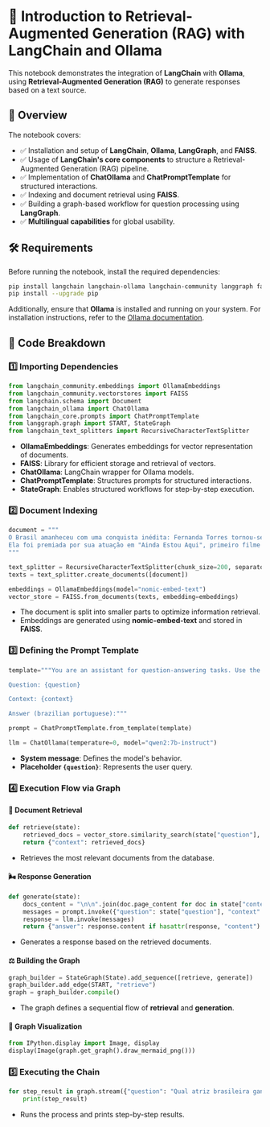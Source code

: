 # 🚀 Introduction to Retrieval-Augmented Generation (RAG) with LangChain and Ollama

This notebook demonstrates the integration of **LangChain** with **Ollama**, using **Retrieval-Augmented Generation (RAG)** to generate responses based on a text source.

## 📜 Overview

The notebook covers:
- ✅ Installation and setup of **LangChain**, **Ollama**, **LangGraph**, and **FAISS**.
- ✅ Usage of **LangChain's core components** to structure a Retrieval-Augmented Generation (RAG) pipeline.
- ✅ Implementation of **ChatOllama** and **ChatPromptTemplate** for structured interactions.
- ✅ Indexing and document retrieval using **FAISS**.
- ✅ Building a graph-based workflow for question processing using **LangGraph**.
- ✅ **Multilingual capabilities** for global usability.

## 🛠️ Requirements

Before running the notebook, install the required dependencies:

```bash
pip install langchain langchain-ollama langchain-community langgraph faiss-cpu
pip install --upgrade pip
```

Additionally, ensure that **Ollama** is installed and running on your system. For installation instructions, refer to the [Ollama documentation](https://ollama.com/).

## 📌 Code Breakdown

### 1️⃣ **Importing Dependencies**
```python
from langchain_community.embeddings import OllamaEmbeddings
from langchain_community.vectorstores import FAISS
from langchain.schema import Document
from langchain_ollama import ChatOllama
from langchain_core.prompts import ChatPromptTemplate
from langgraph.graph import START, StateGraph
from langchain_text_splitters import RecursiveCharacterTextSplitter
```
- **OllamaEmbeddings**: Generates embeddings for vector representation of documents.
- **FAISS**: Library for efficient storage and retrieval of vectors.
- **ChatOllama**: LangChain wrapper for Ollama models.
- **ChatPromptTemplate**: Structures prompts for structured interactions.
- **StateGraph**: Enables structured workflows for step-by-step execution.

### 2️⃣ **Document Indexing**
```python
document = """
O Brasil amanheceu com uma conquista inédita: Fernanda Torres tornou-se a primeira atriz brasileira a vencer o Globo de Ouro em 2025.
Ela foi premiada por sua atuação em "Ainda Estou Aqui", primeiro filme original do Globoplay.
"""

text_splitter = RecursiveCharacterTextSplitter(chunk_size=200, separators=["\n\n"])
texts = text_splitter.create_documents([document])

embeddings = OllamaEmbeddings(model="nomic-embed-text")
vector_store = FAISS.from_documents(texts, embedding=embeddings)
```
- The document is split into smaller parts to optimize information retrieval.
- Embeddings are generated using **nomic-embed-text** and stored in **FAISS**.

### 3️⃣ **Defining the Prompt Template**
```python
template="""You are an assistant for question-answering tasks. Use the following pieces of retrieved context to answer the question. If you don't know the answer, just say that you don't know.

Question: {question}

Context: {context}

Answer (brazilian portuguese):"""

prompt = ChatPromptTemplate.from_template(template)

llm = ChatOllama(temperature=0, model="qwen2:7b-instruct")
```
- **System message**: Defines the model's behavior.
- **Placeholder `{question}`**: Represents the user query.

### 4️⃣ **Execution Flow via Graph**

#### 🔄 **Document Retrieval**
```python
def retrieve(state):
    retrieved_docs = vector_store.similarity_search(state["question"], k=2)
    return {"context": retrieved_docs}
```
- Retrieves the most relevant documents from the database.

#### 🌬️ **Response Generation**
```python
def generate(state):
    docs_content = "\n\n".join(doc.page_content for doc in state["context"])
    messages = prompt.invoke({"question": state["question"], "context": docs_content})
    response = llm.invoke(messages)
    return {"answer": response.content if hasattr(response, "content") else response}
```
- Generates a response based on the retrieved documents.

#### ⚖️ **Building the Graph**
```python
graph_builder = StateGraph(State).add_sequence([retrieve, generate])
graph_builder.add_edge(START, "retrieve")
graph = graph_builder.compile()
```
- The graph defines a sequential flow of **retrieval** and **generation**.

#### 🎨 **Graph Visualization**
```python
from IPython.display import Image, display
display(Image(graph.get_graph().draw_mermaid_png()))
```

### 5️⃣ **Executing the Chain**
```python
for step_result in graph.stream({"question": "Qual atriz brasileira ganhou o Globo de Ouro em 2025?"}, stream_mode="updates"):
    print(step_result)
```
- Runs the process and prints step-by-step results.
